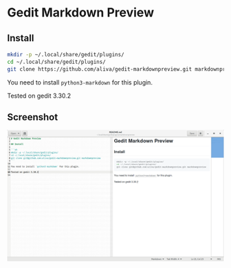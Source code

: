 # Gedit Markdown Preview

## Install

```sh
mkdir -p ~/.local/share/gedit/plugins/
cd ~/.local/share/gedit/plugins/
git clone https://github.com/aliva/gedit-markdownpreview.git markdownpreview
```

You need to install `python3-markdown` for this plugin.

Tested on gedit 3.30.2

## Screenshot

![screenshot](/screenshot.png)
